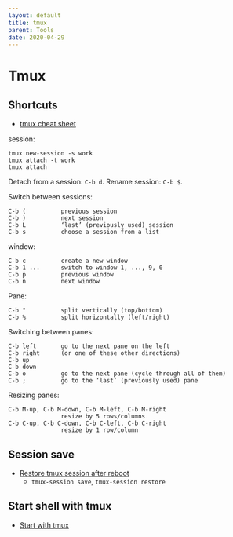 ```yaml
---
layout: default
title: tmux
parent: Tools
date: 2020-04-29
---
```


# Tmux

## Shortcuts

- [tmux cheat sheet](https://gist.github.com/andreyvit/2921703)

session:

	tmux new-session -s work
    tmux attach -t work
    tmux attach

Detach from a session: `C-b d`.
Rename session: `C-b $`.


Switch between sessions:

	C-b (          previous session
	C-b )          next session
	C-b L          ‘last’ (previously used) session
	C-b s          choose a session from a list

window:

    C-b c          create a new window
    C-b 1 ...      switch to window 1, ..., 9, 0
    C-b p          previous window
    C-b n          next window

Pane:

    C-b "          split vertically (top/bottom)
    C-b %          split horizontally (left/right)

Switching between panes:

    C-b left       go to the next pane on the left
    C-b right      (or one of these other directions)
    C-b up
    C-b down
    C-b o          go to the next pane (cycle through all of them)
    C-b ;          go to the ‘last’ (previously used) pane

Resizing panes:

    C-b M-up, C-b M-down, C-b M-left, C-b M-right
                   resize by 5 rows/columns
    C-b C-up, C-b C-down, C-b C-left, C-b C-right
                   resize by 1 row/column

## Session save

- [Restore tmux session after reboot](https://superuser.com/a/615716)
  - `tmux-session save`, `tmux-session restore`

## Start shell with tmux

- [Start with tmux](https://unix.stackexchange.com/a/306165)

